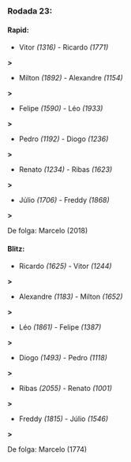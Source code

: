 ### Rodada 23:

#### Rapid:

* Vitor *(1316)*     -     Ricardo *(1771)*

 **>** 
* Milton *(1892)*     -     Alexandre *(1154)*

 **>** 
* Felipe *(1590)*     -     Léo *(1933)*

 **>** 
* Pedro *(1192)*     -     Diogo *(1236)*

 **>** 
* Renato *(1234)*     -     Ribas *(1623)*

 **>** 
* Júlio *(1706)*     -     Freddy *(1868)*

 **>** 

De folga: Marcelo (2018)

#### Blitz:

* Ricardo *(1625)*     -     Vitor *(1244)*

 **>** 
* Alexandre *(1183)*     -     Milton *(1652)*

 **>** 
* Léo *(1861)*     -     Felipe *(1387)*

 **>** 
* Diogo *(1493)*     -     Pedro *(1118)*

 **>** 
* Ribas *(2055)*     -     Renato *(1001)*

 **>** 
* Freddy *(1815)*     -     Júlio *(1546)*

 **>** 

De folga: Marcelo (1774)

